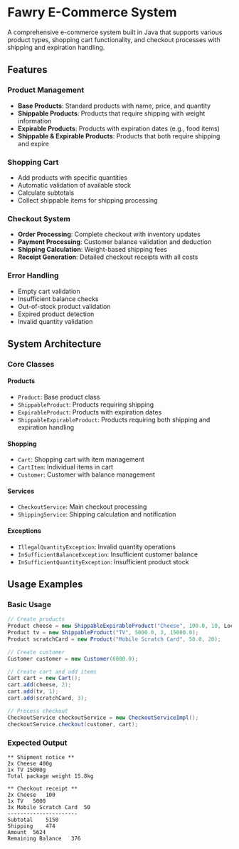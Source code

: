 # Fawry E-Commerce System

A comprehensive e-commerce system built in Java that supports various product types, shopping cart functionality, and checkout processes with shipping and expiration handling.

## Features

### Product Management
- **Base Products**: Standard products with name, price, and quantity
- **Shippable Products**: Products that require shipping with weight information
- **Expirable Products**: Products with expiration dates (e.g., food items)
- **Shippable & Expirable Products**: Products that both require shipping and expire

### Shopping Cart
- Add products with specific quantities
- Automatic validation of available stock
- Calculate subtotals
- Collect shippable items for shipping processing

### Checkout System
- **Order Processing**: Complete checkout with inventory updates
- **Payment Processing**: Customer balance validation and deduction
- **Shipping Calculation**: Weight-based shipping fees
- **Receipt Generation**: Detailed checkout receipts with all costs

### Error Handling
- Empty cart validation
- Insufficient balance checks
- Out-of-stock product validation
- Expired product detection
- Invalid quantity validation

## System Architecture

### Core Classes

#### Products
- `Product`: Base product class
- `ShippableProduct`: Products requiring shipping
- `ExpirableProduct`: Products with expiration dates
- `ShippableExpirableProduct`: Products requiring both shipping and expiration handling

#### Shopping
- `Cart`: Shopping cart with item management
- `CartItem`: Individual items in cart
- `Customer`: Customer with balance management

#### Services
- `CheckoutService`: Main checkout processing
- `ShippingService`: Shipping calculation and notification

#### Exceptions
- `IllegalQuantityException`: Invalid quantity operations
- `InSufficientBalanceException`: Insufficient customer balance
- `InSufficientQuantityException`: Insufficient product stock

## Usage Examples

### Basic Usage

```java
// Create products
Product cheese = new ShippableExpirableProduct("Cheese", 100.0, 10, LocalDate.now().plusDays(30), 400.0);
Product tv = new ShippableProduct("TV", 5000.0, 3, 15000.0);
Product scratchCard = new Product("Mobile Scratch Card", 50.0, 20);

// Create customer
Customer customer = new Customer(6000.0);

// Create cart and add items
Cart cart = new Cart();
cart.add(cheese, 2);
cart.add(tv, 1);
cart.add(scratchCard, 3);

// Process checkout
CheckoutService checkoutService = new CheckoutServiceImpl();
checkoutService.checkout(customer, cart);
```

### Expected Output

```
** Shipment notice **
2x Cheese 400g
1x TV 15000g
Total package weight 15.8kg

** Checkout receipt **
2x Cheese	100
1x TV	5000
3x Mobile Scratch Card	50
----------------------
Subtotal	5150
Shipping	474
Amount	5624
Remaining Balance	376
```